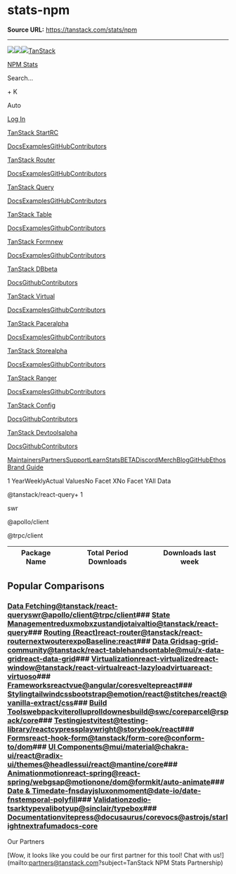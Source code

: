 # stats-npm

**Source URL:** https://tanstack.com/stats/npm

---

[![](/images/logos/logo-color-100.png)![](/images/logos/logo-black.svg)![](/images/logos/logo-white.svg)TanStack](/)

[NPM Stats](/stats/npm)

Search...

\+ K

[](https://x.com/tan_stack)[](https://bsky.app/profile/tanstack.com)[](https://instagram.com/tan_stack)

Auto

[Log In](/login)

[TanStack StartRC](/start)

[Docs](/start/latest/docs/framework/react/overview)[Examples](/start/latest/docs/framework/react/examples/start-basic)[GitHub](https://github.com/tanstack/router)[Contributors](/start/latest/docs/contributors)

[TanStack Router](/router)

[Docs](/router/latest/docs/framework/react/overview)[Examples](/router/latest/docs/framework/react/examples/kitchen-sink-file-based)[GitHub](https://github.com/tanstack/router)[Contributors](/router/latest/docs/contributors)

[TanStack Query](/query)

[Docs](/query/latest/docs/framework/react/overview)[Examples](/query/latest/docs/framework/react/examples/basic)[GitHub](https://github.com/tanstack/query)[Contributors](/query/latest/docs/contributors)

[TanStack Table](/table)

[Docs](/table/latest/docs/introduction)[Examples](/table/latest/docs/framework/react/examples/basic)[Github](https://github.com/tanstack/table)[Contributors](/table/latest/docs/contributors)

[TanStack Formnew](/form)

[Docs](/form/latest/docs)[Examples](/form/latest/docs/framework/react/examples/simple)[Github](https://github.com/tanstack/form)[Contributors](/form/latest/docs/contributors)

[TanStack DBbeta](/db)

[Docs](/db/latest/docs)[Github](https://github.com/tanstack/db)[Contributors](/db/latest/docs/contributors)

[TanStack Virtual](/virtual)

[Docs](/virtual/latest/docs/introduction)[Examples](/virtual/latest/docs/framework/react/examples/dynamic)[Github](https://github.com/tanstack/virtual)[Contributors](/virtual/latest/docs/contributors)

[TanStack Paceralpha](/pacer)

[Docs](/pacer/latest/docs)[Examples](/pacer/latest/docs/framework/react/examples/debounce)[Github](https://github.com/tanstack/pacer)[Contributors](/pacer/latest/docs/contributors)

[TanStack Storealpha](/store)

[Docs](/store/latest/docs)[Examples](/store/latest/docs/framework/react/examples/simple)[Github](https://github.com/tanstack/store)[Contributors](/store/latest/docs/contributors)

[TanStack Ranger](/ranger)

[Docs](/ranger/latest/docs/overview)[Examples](/ranger/latest/docs/framework/react/examples/basic)[Github](https://github.com/tanstack/ranger)[Contributors](/ranger/latest/docs/contributors)

[TanStack Config](/config)

[Docs](/config/latest/docs)[Github](https://github.com/tanstack/config)[Contributors](/config/latest/docs/contributors)

[TanStack Devtoolsalpha](/devtools)

[Docs](/devtools/latest/docs)[Github](https://github.com/tanstack/devtools)[Contributors](/devtools/latest/docs/contributors)

[Maintainers](/maintainers)[Partners](/partners)[Support](/support)[Learn](/learn)[StatsBETA](/stats/npm)[Discord](https://tlinz.com/discord)[Merch](https://cottonbureau.com/people/tanstack)[Blog](/blog)[GitHub](https://github.com/tanstack)[Ethos](/ethos)[Brand Guide](/brand-guide)

1 YearWeeklyActual ValuesNo Facet XNo Facet YAll Data

@tanstack/react-query\+ 1

swr

@apollo/client

@trpc/client

Package Name| Total Period Downloads| Downloads last week  
---|---|---  
  
## Popular Comparisons

### [Data Fetching@tanstack/react-queryswr@apollo/client@trpc/client](/stats/npm?packageGroups=%5B%7B%22packages%22%3A%5B%7B%22name%22%3A%22%40tanstack%2Freact-query%22%7D%2C%7B%22name%22%3A%22react-query%22%7D%5D%2C%22color%22%3A%22%23FF4500%22%7D%2C%7B%22packages%22%3A%5B%7B%22name%22%3A%22swr%22%7D%5D%2C%22color%22%3A%22%23ec4899%22%7D%2C%7B%22packages%22%3A%5B%7B%22name%22%3A%22%40apollo%2Fclient%22%7D%5D%2C%22color%22%3A%22%236B46C1%22%7D%2C%7B%22packages%22%3A%5B%7B%22name%22%3A%22%40trpc%2Fclient%22%7D%5D%2C%22color%22%3A%22%232596BE%22%7D%5D&range=365-days&transform=none&binType=weekly&showDataMode=all&height=400)### [State Managementreduxmobxzustandjotaivaltio@tanstack/react-query](/stats/npm?packageGroups=%5B%7B%22packages%22%3A%5B%7B%22name%22%3A%22redux%22%7D%5D%2C%22color%22%3A%22%23764ABC%22%7D%2C%7B%22packages%22%3A%5B%7B%22name%22%3A%22mobx%22%7D%5D%2C%22color%22%3A%22%23FF9955%22%7D%2C%7B%22packages%22%3A%5B%7B%22name%22%3A%22zustand%22%7D%5D%2C%22color%22%3A%22%23764ABC%22%7D%2C%7B%22packages%22%3A%5B%7B%22name%22%3A%22jotai%22%7D%5D%2C%22color%22%3A%22%236366f1%22%7D%2C%7B%22packages%22%3A%5B%7B%22name%22%3A%22valtio%22%7D%5D%2C%22color%22%3A%22%23FF6B6B%22%7D%2C%7B%22packages%22%3A%5B%7B%22name%22%3A%22%40tanstack%2Freact-query%22%7D%2C%7B%22name%22%3A%22react-query%22%7D%5D%2C%22color%22%3A%22%23FF4500%22%7D%5D&range=365-days&transform=none&binType=weekly&showDataMode=all&height=400)### [Routing (React)react-router@tanstack/react-routernextwouterexpoBaseline:react](/stats/npm?packageGroups=%5B%7B%22packages%22%3A%5B%7B%22name%22%3A%22react-router%22%7D%5D%2C%22color%22%3A%22%23FF0000%22%7D%2C%7B%22packages%22%3A%5B%7B%22name%22%3A%22%40tanstack%2Freact-router%22%7D%5D%2C%22color%22%3A%22%2332CD32%22%7D%2C%7B%22packages%22%3A%5B%7B%22name%22%3A%22next%22%7D%5D%2C%22color%22%3A%22%234682B4%22%7D%2C%7B%22packages%22%3A%5B%7B%22name%22%3A%22wouter%22%7D%5D%2C%22color%22%3A%22%238b5cf6%22%7D%2C%7B%22packages%22%3A%5B%7B%22name%22%3A%22expo%22%7D%5D%2C%22color%22%3A%22%23f59e0b%22%7D%2C%7B%22packages%22%3A%5B%7B%22name%22%3A%22react%22%2C%22hidden%22%3Atrue%7D%5D%2C%22baseline%22%3Atrue%7D%5D&range=365-days&transform=none&binType=weekly&showDataMode=all&height=400&baseline=react)### [Data Gridsag-grid-community@tanstack/react-tablehandsontable@mui/x-data-gridreact-data-grid](/stats/npm?packageGroups=%5B%7B%22packages%22%3A%5B%7B%22name%22%3A%22ag-grid-community%22%7D%2C%7B%22name%22%3A%22ag-grid-enterprise%22%7D%5D%2C%22color%22%3A%22%2329B6F6%22%7D%2C%7B%22packages%22%3A%5B%7B%22name%22%3A%22%40tanstack%2Freact-table%22%7D%2C%7B%22name%22%3A%22react-table%22%7D%5D%2C%22color%22%3A%22%23FF7043%22%7D%2C%7B%22packages%22%3A%5B%7B%22name%22%3A%22handsontable%22%7D%5D%2C%22color%22%3A%22%23FFCA28%22%7D%2C%7B%22packages%22%3A%5B%7B%22name%22%3A%22%40mui%2Fx-data-grid%22%7D%2C%7B%22name%22%3A%22mui-datatables%22%7D%5D%2C%22color%22%3A%22%231976D2%22%7D%2C%7B%22packages%22%3A%5B%7B%22name%22%3A%22react-data-grid%22%7D%5D%2C%22color%22%3A%22%234CAF50%22%7D%5D&range=365-days&transform=none&binType=weekly&showDataMode=all&height=400)### [Virtualizationreact-virtualizedreact-window@tanstack/react-virtualreact-lazyloadvirtuareact-virtuoso](/stats/npm?packageGroups=%5B%7B%22packages%22%3A%5B%7B%22name%22%3A%22react-virtualized%22%7D%5D%2C%22color%22%3A%22%23FF6B6B%22%7D%2C%7B%22packages%22%3A%5B%7B%22name%22%3A%22react-window%22%7D%5D%2C%22color%22%3A%22%234ECDC4%22%7D%2C%7B%22packages%22%3A%5B%7B%22name%22%3A%22%40tanstack%2Freact-virtual%22%7D%2C%7B%22name%22%3A%22react-virtual%22%7D%5D%2C%22color%22%3A%22%23FF4500%22%7D%2C%7B%22packages%22%3A%5B%7B%22name%22%3A%22react-lazyload%22%7D%5D%2C%22color%22%3A%22%23FFD93D%22%7D%2C%7B%22packages%22%3A%5B%7B%22name%22%3A%22virtua%22%7D%5D%2C%22color%22%3A%22%236C5CE7%22%7D%2C%7B%22packages%22%3A%5B%7B%22name%22%3A%22react-virtuoso%22%7D%5D%2C%22color%22%3A%22%2300B894%22%7D%5D&range=365-days&transform=none&binType=weekly&showDataMode=all&height=400)### [Frameworksreactvue@angular/coresveltepreact](/stats/npm?packageGroups=%5B%7B%22packages%22%3A%5B%7B%22name%22%3A%22react%22%7D%5D%2C%22color%22%3A%22%2361DAFB%22%7D%2C%7B%22packages%22%3A%5B%7B%22name%22%3A%22vue%22%7D%5D%2C%22color%22%3A%22%2341B883%22%7D%2C%7B%22packages%22%3A%5B%7B%22name%22%3A%22%40angular%2Fcore%22%7D%5D%2C%22color%22%3A%22%23DD0031%22%7D%2C%7B%22packages%22%3A%5B%7B%22name%22%3A%22svelte%22%7D%5D%2C%22color%22%3A%22%23FF3E00%22%7D%2C%7B%22packages%22%3A%5B%7B%22name%22%3A%22preact%22%7D%5D%2C%22color%22%3A%22%23673AB8%22%7D%5D&range=365-days&transform=none&binType=weekly&showDataMode=all&height=400)### [Stylingtailwindcssbootstrap@emotion/react@stitches/react@vanilla-extract/css](/stats/npm?packageGroups=%5B%7B%22packages%22%3A%5B%7B%22name%22%3A%22tailwindcss%22%7D%5D%2C%22color%22%3A%22%2306B6D4%22%7D%2C%7B%22packages%22%3A%5B%7B%22name%22%3A%22bootstrap%22%7D%5D%2C%22color%22%3A%22%237952B3%22%7D%2C%7B%22packages%22%3A%5B%7B%22name%22%3A%22%40emotion%2Freact%22%7D%5D%2C%22color%22%3A%22%23D36AC2%22%7D%2C%7B%22packages%22%3A%5B%7B%22name%22%3A%22%40stitches%2Freact%22%7D%5D%2C%22color%22%3A%22%238b5cf6%22%7D%2C%7B%22packages%22%3A%5B%7B%22name%22%3A%22%40vanilla-extract%2Fcss%22%7D%5D%2C%22color%22%3A%22%23FFB6C1%22%7D%5D&range=365-days&transform=none&binType=weekly&showDataMode=all&height=400)### [Build Toolswebpackviterolluprolldownesbuild@swc/coreparcel@rspack/core](/stats/npm?packageGroups=%5B%7B%22packages%22%3A%5B%7B%22name%22%3A%22webpack%22%7D%5D%2C%22color%22%3A%22%238DD6F9%22%7D%2C%7B%22packages%22%3A%5B%7B%22name%22%3A%22vite%22%7D%5D%2C%22color%22%3A%22%23008000%22%7D%2C%7B%22packages%22%3A%5B%7B%22name%22%3A%22rollup%22%7D%5D%2C%22color%22%3A%22%23e80A3F%22%7D%2C%7B%22packages%22%3A%5B%7B%22name%22%3A%22rolldown%22%7D%5D%2C%22color%22%3A%22%23FF5733%22%7D%2C%7B%22packages%22%3A%5B%7B%22name%22%3A%22esbuild%22%7D%5D%2C%22color%22%3A%22%23FFCF00%22%7D%2C%7B%22packages%22%3A%5B%7B%22name%22%3A%22%40swc%2Fcore%22%7D%5D%2C%22color%22%3A%22%23DEAD0F%22%7D%2C%7B%22packages%22%3A%5B%7B%22name%22%3A%22parcel%22%7D%5D%2C%22color%22%3A%22%232D8CFF%22%7D%2C%7B%22packages%22%3A%5B%7B%22name%22%3A%22%40rspack%2Fcore%22%7D%5D%2C%22color%22%3A%22%238DD6F9%22%7D%5D&range=365-days&transform=none&binType=weekly&showDataMode=all&height=400)### [Testingjestvitest@testing-library/reactcypressplaywright@storybook/react](/stats/npm?packageGroups=%5B%7B%22packages%22%3A%5B%7B%22name%22%3A%22jest%22%7D%5D%2C%22color%22%3A%22%23C21325%22%7D%2C%7B%22packages%22%3A%5B%7B%22name%22%3A%22vitest%22%7D%5D%2C%22color%22%3A%22%23646CFF%22%7D%2C%7B%22packages%22%3A%5B%7B%22name%22%3A%22%40testing-library%2Freact%22%7D%5D%2C%22color%22%3A%22%23E33332%22%7D%2C%7B%22packages%22%3A%5B%7B%22name%22%3A%22cypress%22%7D%5D%2C%22color%22%3A%22%234A5568%22%7D%2C%7B%22packages%22%3A%5B%7B%22name%22%3A%22playwright%22%7D%5D%2C%22color%22%3A%22%232EAD33%22%7D%2C%7B%22packages%22%3A%5B%7B%22name%22%3A%22%40storybook%2Freact%22%7D%5D%2C%22color%22%3A%22%23FF4785%22%7D%5D&range=365-days&transform=none&binType=weekly&showDataMode=all&height=400)### [Formsreact-hook-form@tanstack/form-core@conform-to/dom](/stats/npm?packageGroups=%5B%7B%22packages%22%3A%5B%7B%22name%22%3A%22react-hook-form%22%7D%5D%2C%22color%22%3A%22%23EC5990%22%7D%2C%7B%22packages%22%3A%5B%7B%22name%22%3A%22%40tanstack%2Fform-core%22%7D%5D%2C%22color%22%3A%22%23FFD700%22%7D%2C%7B%22packages%22%3A%5B%7B%22name%22%3A%22%40conform-to%2Fdom%22%7D%5D%2C%22color%22%3A%22%23FF5733%22%7D%5D&range=365-days&transform=none&binType=weekly&showDataMode=all&height=400)### [UI Components@mui/material@chakra-ui/react@radix-ui/themes@headlessui/react@mantine/core](/stats/npm?packageGroups=%5B%7B%22packages%22%3A%5B%7B%22name%22%3A%22%40mui%2Fmaterial%22%7D%5D%2C%22color%22%3A%22%230081CB%22%7D%2C%7B%22packages%22%3A%5B%7B%22name%22%3A%22%40chakra-ui%2Freact%22%7D%5D%2C%22color%22%3A%22%23319795%22%7D%2C%7B%22packages%22%3A%5B%7B%22name%22%3A%22%40radix-ui%2Fthemes%22%7D%5D%2C%22color%22%3A%22%23FF6F61%22%7D%2C%7B%22packages%22%3A%5B%7B%22name%22%3A%22%40headlessui%2Freact%22%7D%5D%2C%22color%22%3A%22%23f43f5e%22%7D%2C%7B%22packages%22%3A%5B%7B%22name%22%3A%22%40mantine%2Fcore%22%7D%5D%2C%22color%22%3A%22%23FFD700%22%7D%5D&range=365-days&transform=none&binType=weekly&showDataMode=all&height=400)### [Animationmotionreact-spring@react-spring/webgsap@motionone/dom@formkit/auto-animate](/stats/npm?packageGroups=%5B%7B%22packages%22%3A%5B%7B%22name%22%3A%22motion%22%7D%2C%7B%22name%22%3A%22framer-motion%22%7D%5D%2C%22color%22%3A%22%23FF0055%22%7D%2C%7B%22packages%22%3A%5B%7B%22name%22%3A%22react-spring%22%7D%5D%2C%22color%22%3A%22%23FF7F50%22%7D%2C%7B%22packages%22%3A%5B%7B%22name%22%3A%22%40react-spring%2Fweb%22%7D%5D%2C%22color%22%3A%22%23FF4500%22%7D%2C%7B%22packages%22%3A%5B%7B%22name%22%3A%22gsap%22%7D%5D%2C%22color%22%3A%22%2332CD32%22%7D%2C%7B%22packages%22%3A%5B%7B%22name%22%3A%22%40motionone%2Fdom%22%7D%5D%2C%22color%22%3A%22%23FF1493%22%7D%2C%7B%22packages%22%3A%5B%7B%22name%22%3A%22%40formkit%2Fauto-animate%22%7D%5D%2C%22color%22%3A%22%23FFD700%22%7D%5D&range=365-days&transform=none&binType=weekly&showDataMode=all&height=400)### [Date & Timedate-fnsdayjsluxonmoment@date-io/date-fnstemporal-polyfill](/stats/npm?packageGroups=%5B%7B%22packages%22%3A%5B%7B%22name%22%3A%22date-fns%22%7D%5D%2C%22color%22%3A%22%23E91E63%22%7D%2C%7B%22packages%22%3A%5B%7B%22name%22%3A%22dayjs%22%7D%5D%2C%22color%22%3A%22%23FF6B6B%22%7D%2C%7B%22packages%22%3A%5B%7B%22name%22%3A%22luxon%22%7D%5D%2C%22color%22%3A%22%233498DB%22%7D%2C%7B%22packages%22%3A%5B%7B%22name%22%3A%22moment%22%7D%5D%2C%22color%22%3A%22%234A5568%22%7D%2C%7B%22packages%22%3A%5B%7B%22name%22%3A%22%40date-io%2Fdate-fns%22%7D%5D%2C%22color%22%3A%22%23FFD700%22%7D%2C%7B%22packages%22%3A%5B%7B%22name%22%3A%22temporal-polyfill%22%7D%5D%2C%22color%22%3A%22%23a855f7%22%7D%5D&range=365-days&transform=none&binType=weekly&showDataMode=all&height=400)### [Validationzodio-tsarktypevalibotyup@sinclair/typebox](/stats/npm?packageGroups=%5B%7B%22packages%22%3A%5B%7B%22name%22%3A%22zod%22%7D%5D%2C%22color%22%3A%22%23ef4444%22%7D%2C%7B%22packages%22%3A%5B%7B%22name%22%3A%22io-ts%22%7D%5D%2C%22color%22%3A%22%233b82f6%22%7D%2C%7B%22packages%22%3A%5B%7B%22name%22%3A%22arktype%22%7D%5D%2C%22color%22%3A%22%2310b981%22%7D%2C%7B%22packages%22%3A%5B%7B%22name%22%3A%22valibot%22%7D%5D%2C%22color%22%3A%22%23f97316%22%7D%2C%7B%22packages%22%3A%5B%7B%22name%22%3A%22yup%22%7D%5D%2C%22color%22%3A%22%2306b6d4%22%7D%2C%7B%22packages%22%3A%5B%7B%22name%22%3A%22%40sinclair%2Ftypebox%22%7D%5D%2C%22color%22%3A%22%23d946ef%22%7D%5D&range=365-days&transform=none&binType=weekly&showDataMode=all&height=400)### [Documentationvitepress@docusaurus/corevocs@astrojs/starlightnextrafumadocs-core](/stats/npm?packageGroups=%5B%7B%22packages%22%3A%5B%7B%22name%22%3A%22vitepress%22%7D%5D%2C%22color%22%3A%22%23a8b1ff%22%7D%2C%7B%22packages%22%3A%5B%7B%22name%22%3A%22%40docusaurus%2Fcore%22%7D%5D%2C%22color%22%3A%22%2321b091%22%7D%2C%7B%22packages%22%3A%5B%7B%22name%22%3A%22vocs%22%7D%5D%2C%22color%22%3A%22%230090ff%22%7D%2C%7B%22packages%22%3A%5B%7B%22name%22%3A%22%40astrojs%2Fstarlight%22%7D%5D%2C%22color%22%3A%22%23f97316%22%7D%2C%7B%22packages%22%3A%5B%7B%22name%22%3A%22nextra%22%7D%5D%2C%22color%22%3A%22%2300CED1%22%7D%2C%7B%22packages%22%3A%5B%7B%22name%22%3A%22fumadocs-core%22%7D%5D%2C%22color%22%3A%22%23DA70D6%22%7D%5D&range=365-days&transform=none&binType=weekly&showDataMode=all&height=400)

Our Partners

[Wow, it looks like you could be our first partner for this tool! Chat with us!](mailto:partners@tanstack.com?subject=TanStack NPM Stats Partnership)